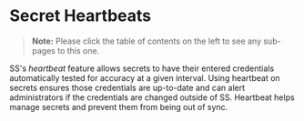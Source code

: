 [title]: # (Secret Heartbeats)
[tags]: # (Heartbeat)
[priority]: # (1000)

# Secret Heartbeats

> **Note:** Please click the table of contents on the left to see any sub-pages to this one.

SS's _heartbeat_ feature allows secrets to have their entered credentials automatically tested for accuracy at a given interval. Using heartbeat on secrets ensures those credentials are up-to-date and can alert administrators if the credentials are changed outside of SS. Heartbeat helps manage secrets and prevent them from being out of sync.
